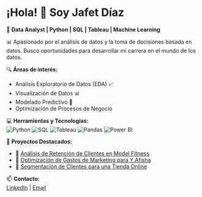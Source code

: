 # ¡Hola! 👋 Soy Jafet Díaz

🎯 **Data Analyst | Python | SQL | Tableau | Machine Learning**  

📊 Apasionado por el análisis de datos y la toma de decisiones basada en datos. Busco oportunidades para desarrollar mi carrera en el mundo de los datos.  

🔍 **Áreas de interés:**  
- Análisis Exploratorio de Datos (EDA) 📈  
- Visualización de Datos 📊  
- Modelado Predictivo 🤖  
- Optimización de Procesos de Negocio  

💻 **Herramientas y Tecnologías:**  
![Python](https://img.shields.io/badge/-Python-3776AB?style=flat-square&logo=python&logoColor=white)
![SQL](https://img.shields.io/badge/-SQL-4479A1?style=flat-square&logo=postgresql&logoColor=white)
![Tableau](https://img.shields.io/badge/-Tableau-E97627?style=flat-square&logo=tableau&logoColor=white)
![Pandas](https://img.shields.io/badge/-Pandas-150458?style=flat-square&logo=pandas&logoColor=white)
![Power BI](https://img.shields.io/badge/-Power%20BI-F2C811?style=flat-square&logo=powerbi&logoColor=black)

🚀 **Proyectos Destacados:**  
- 📌 [Análisis de Retención de Clientes en Model Fitness](https://github.com/tu-usuario/proyecto-model-fitness)  
- 📌 [Optimización de Gastos de Marketing para Y.Afisha](https://github.com/tu-usuario/proyecto-marketing)  
- 📌 [Segmentación de Clientes para una Tienda Online](https://github.com/tu-usuario/proyecto-segmentacion)  

📫 **Contacto:**  
[LinkedIn](https://www.linkedin.com/in/tuusuario/) | [Email](mailto:tuemail@gmail.com)  

